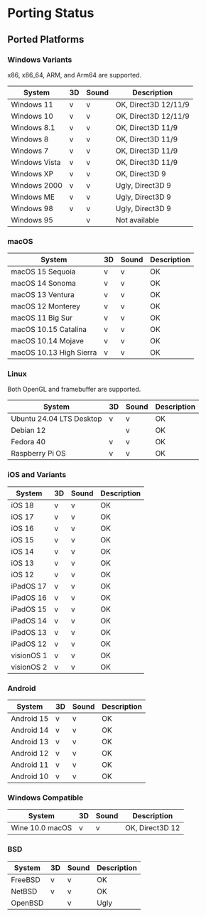 Porting Status
==============

## Ported Platforms

### Windows Variants

x86, x86_64, ARM, and Arm64 are supported.

|System                |3D |Sound |Description                    |
|----------------------|---|------|-------------------------------|
|Windows 11            |v  |v     |OK, Direct3D 12/11/9           |
|Windows 10            |v  |v     |OK, Direct3D 12/11/9           |
|Windows 8.1           |v  |v     |OK, Direct3D 11/9              |
|Windows 8             |v  |v     |OK, Direct3D 11/9              |
|Windows 7             |v  |v     |OK, Direct3D 11/9              |
|Windows Vista         |v  |v     |OK, Direct3D 11/9              |
|Windows XP            |v  |v     |OK, Direct3D 9                 |
|Windows 2000          |v  |v     |Ugly, Direct3D 9               |
|Windows ME            |v  |v     |Ugly, Direct3D 9               |
|Windows 98            |v  |v     |Ugly, Direct3D 9               |
|Windows 95            |   |v     |Not available                  |

### macOS

|System                  |3D |Sound |Description                    |
|------------------------|---|------|-------------------------------|
|macOS 15 Sequoia        |v  |v     |OK                             |
|macOS 14 Sonoma         |v  |v     |OK                             |
|macOS 13 Ventura        |v  |v     |OK                             |
|macOS 12 Monterey       |v  |v     |OK                             |
|macOS 11 Big Sur        |v  |v     |OK                             |
|macOS 10.15 Catalina    |v  |v     |OK                             |
|macOS 10.14 Mojave      |v  |v     |OK                             |
|macOS 10.13 High Sierra |v  |v     |OK                             |

### Linux

Both OpenGL and framebuffer are supported.

|System                   |3D |Sound |Description                    |
|-------------------------|---|------|-------------------------------|
|Ubuntu 24.04 LTS Desktop |v  |v     |OK                             |
|Debian 12                |   |v     |OK                             |
|Fedora 40                |v  |v     |OK                             |
|Raspberry Pi OS          |v  |v     |OK                             |

### iOS and Variants

|System                |3D |Sound |Description                    |
|----------------------|---|------|-------------------------------|
|iOS 18                |v  |v     |OK                             |
|iOS 17                |v  |v     |OK                             |
|iOS 16                |v  |v     |OK                             |
|iOS 15                |v  |v     |OK                             |
|iOS 14                |v  |v     |OK                             |
|iOS 13                |v  |v     |OK                             |
|iOS 12                |v  |v     |OK                             |
|iPadOS 17             |v  |v     |OK                             |
|iPadOS 16             |v  |v     |OK                             |
|iPadOS 15             |v  |v     |OK                             |
|iPadOS 14             |v  |v     |OK                             |
|iPadOS 13             |v  |v     |OK                             |
|iPadOS 12             |v  |v     |OK                             |
|visionOS 1            |v  |v     |OK                             |
|visionOS 2            |v  |v     |OK                             |

### Android

|System                |3D |Sound |Description                    |
|----------------------|---|------|-------------------------------|
|Android 15            |v  |v     |OK                             |
|Android 14            |v  |v     |OK                             |
|Android 13            |v  |v     |OK                             |
|Android 12            |v  |v     |OK                             |
|Android 11            |v  |v     |OK                             |
|Android 10            |v  |v     |OK                             |

### Windows Compatible

|System                |3D |Sound |Description                    |
|----------------------|---|------|-------------------------------|
|Wine 10.0 macOS       |v  |v     |OK, Direct3D 12                |

### BSD

|System                |3D |Sound |Description                    |
|----------------------|---|------|-------------------------------|
|FreeBSD               |v  |v     |OK                             |
|NetBSD                |v  |v     |OK                             |
|OpenBSD               |   |v     |Ugly                           |
